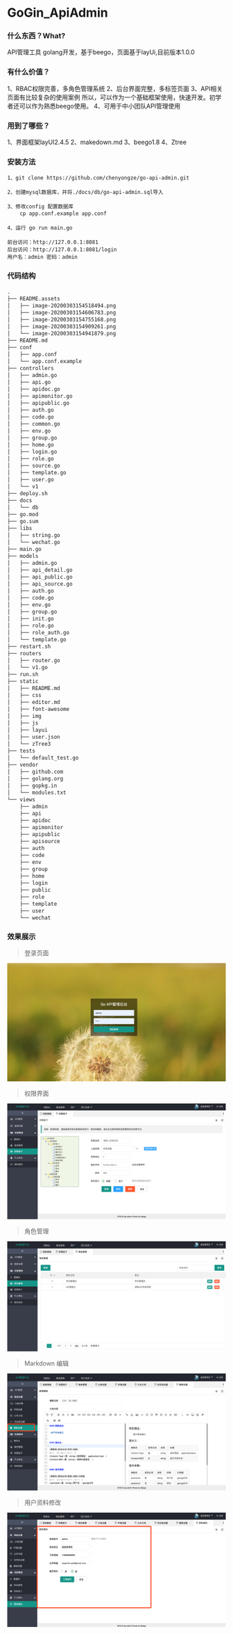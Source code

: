 GoGin_ApiAdmin
====
### 什么东西？What?
API管理工具 golang开发，基于beego，页面基于layUi,目前版本1.0.0 

### 有什么价值？
1、RBAC权限完善，多角色管理系统 
2、后台界面完整，多标签页面 
3、API相关页面有比较复杂的使用案例 
所以，可以作为一个基础框架使用，快速开发。初学者还可以作为熟悉beego使用。 
4、可用于中小团队API管理使用 

### 用到了哪些？
1、界面框架layUI2.4.5 
2、makedown.md 
3、beego1.8
4、Ztree 



### 安装方法 

```shell
1、git clone https://github.com/chenyongze/go-api-admin.git

2、创建mysql数据库，并将./docs/db/go-api-admin.sql导入

3、修改config 配置数据库
	cp app.conf.example app.conf
	
4、运行 go run main.go

前台访问：http://127.0.0.1:8081
后台访问：http://127.0.0.1:8081/login
用户名：admin 密码：admin
```



### 代码结构

```shell
.
├── README.assets
│   ├── image-20200303154518494.png
│   ├── image-20200303154606783.png
│   ├── image-20200303154755168.png
│   ├── image-20200303154909261.png
│   └── image-20200303154941879.png
├── README.md
├── conf
│   ├── app.conf
│   └── app.conf.example
├── controllers
│   ├── admin.go
│   ├── api.go
│   ├── apidoc.go
│   ├── apimonitor.go
│   ├── apipublic.go
│   ├── auth.go
│   ├── code.go
│   ├── common.go
│   ├── env.go
│   ├── group.go
│   ├── home.go
│   ├── login.go
│   ├── role.go
│   ├── source.go
│   ├── template.go
│   ├── user.go
│   └── v1
├── deploy.sh
├── docs
│   └── db
├── go.mod
├── go.sum
├── libs
│   ├── string.go
│   └── wechat.go
├── main.go
├── models
│   ├── admin.go
│   ├── api_detail.go
│   ├── api_public.go
│   ├── api_source.go
│   ├── auth.go
│   ├── code.go
│   ├── env.go
│   ├── group.go
│   ├── init.go
│   ├── role.go
│   ├── role_auth.go
│   └── template.go
├── restart.sh
├── routers
│   ├── router.go
│   └── v1.go
├── run.sh
├── static
│   ├── README.md
│   ├── css
│   ├── editor.md
│   ├── font-awesome
│   ├── img
│   ├── js
│   ├── layui
│   ├── user.json
│   └── zTree3
├── tests
│   └── default_test.go
├── vendor
│   ├── github.com
│   ├── golang.org
│   ├── gopkg.in
│   └── modules.txt
└── views
    ├── admin
    ├── api
    ├── apidoc
    ├── apimonitor
    ├── apipublic
    ├── apisource
    ├── auth
    ├── code
    ├── env
    ├── group
    ├── home
    ├── login
    ├── public
    ├── role
    ├── template
    ├── user
    └── wechat
```



### 效果展示

> 登录页面

![image-20200303154518494](README.assets/image-20200303154518494.png)

>  权限界面

![image-20200303154606783](README.assets/image-20200303154606783.png)



> 角色管理

![image-20200303154755168](README.assets/image-20200303154755168.png)



> Markdown 编辑

![image-20200303154909261](README.assets/image-20200303154909261.png)



> 用户资料修改

![image-20200303154941879](README.assets/image-20200303154941879.png)